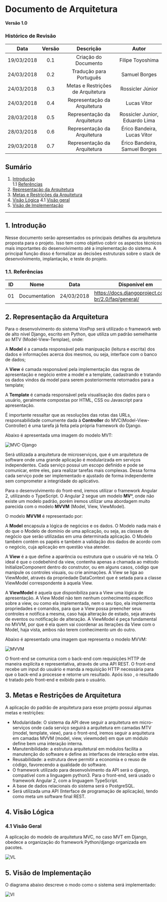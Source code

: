 # Documento de Arquitetura

**Versão 1.0**

### Histórico de Revisão

| Data | Versão | Descrição | Autor |
|  :-: |   :-:  |    :-:    |  :-:  |
|19/03/2018| 0.1 | Criação do Documento | Filipe Toyoshima|
|24/03/2018| 0.2 | Tradução para Português| Samuel Borges|
|24/03/2018| 0.3 | Metas e Restrições de Arquitetura| Rossicler Júnior|
|24/03/2018| 0.4 | Representação da Arquitetura | Lucas Vitor|
|28/03/2018| 0.5 | Representação da Arquitetura | Rossicler Junior, Eduardo Lima|
|28/03/2018| 0.6 | Representação da Arquitetura | Érico Bandeira, Lucas Vitor|
|29/03/2018| 0.7 | Representação da Arquitetura | Érico Bandeira, Samuel Borges|

## Sumário
1. [Introdução](#1-introdu%C3%A7%C3%A3o)   
    1.1 [Referências](#11-referencias)
2. [Representação da Arquitetura](#2-representa%C3%A7%C3%A3o-da-arquitetura)  
3. [Metas e Restrições da Arquitetura](#3-metas-e-restri%C3%A7%C3%B5es-da-arquitetura)
4. [Visão Lógica](#5-vis%C3%A3o-l%C3%B3gica)
    4.1 [Visão geral](#15-vis%C3%A3o-geral)    
5. [Visão de Implementação](#6-vis%C3%A3o-de-implementa%C3%A7%C3%A3o)   

***
## 1. Introdução

Nesse documento serão apresentados os principais detalhes da arquitetura proposta para o projeto. Isso tem como objetivo cobrir os aspectos técnicos mais importantes do desenvolvimento até a implementação do sistema. A principal função disso é formalizar as decisões estruturais sobre o stack de desenvolvimento, implantação, e teste do projeto.

### 1.1. Referências

|**ID**|**Nome**|**Data**|**Disponível em**|
| :---: | --- | --- | --- |
| 01 | Documentation | 24/03/2018 | https://docs.djangoproject.com/pt-br/2.0/faq/general/

## 2. Representação da Arquitetura

Para o desenvolvimento do sistema VoxPop será utilizado o framework web de alto nível Django, escrito em Python, que utiliza um padrão semelhante ao MTV (Model-View-Templae), onde:

A **Model** é a camada responsável pela manipuação (leitura e escrita) dos dados e informações acerca dos mesmos, ou seja, interface com o banco de dados;

A **View** é camada responsável pela implementação das regras de apresentação e negócio entre a model e a template, cadastrando e tratando os dados vindos da model para serem posteriormente retornados para a template;

A **Template** é camada responsável pela visualisação dos dados para o usuário, geralmente compostas por HTML, CSS ou Javascript para apresentação.

É importante ressaltar que as resoluções das rotas das URLs, responsabilidade comumente dada à **Controller** do MVC(Model-View-Controller) é uma tarefa já feita pela própria framework do Django.

Abaixo é apresentada uma imagem do modelo MVT:

![MVC-Django](https://4.bp.blogspot.com/-NEcYwo9PBC4/V8MrvCyN_bI/AAAAAAAAKWA/UXlkbAFd4gwgWmfWBeTFur7W9TtN39KWQCLcB/s1600/MTV.png)

Será utilizada a arquitetura de microserviços, que é um arquitetura de software onde uma grande aplicação é modularizada em serviços independentes. Cada serviço possui um escopo definido e pode se comunicar, entre eles, para realizar tarefas mais complexas.
Dessa forma cada serviço pode ser implementado e ajustado de forma independente sem comprometer a integridade do aplicativo.

Para o desenvolvimento do front-end, iremos utilizar o framework Angular 2, utilizando o TypeScript. O Angular 2 segue um modelo **MV***, onde não existe um modelo padrão, porém iremos utilizar uma abordagem muito parecida com o modelo **MVVM** (Model, View, ViewModel).

O modelo **MVVM** é representado por:

A **Model** encapsula a lógica de negócios e os dados. O Modelo nada mais é do que o Modelo de domínio de uma aplicação, ou seja, as classes de negócio que serão utilizadas em uma determinada aplicação. O Modelo também contém os papéis e também a validação dos dados de acordo com o negócio, cuja aplicação em questão visa atender.

A **View** é a que define a aparência ou estrutura que o usuário vê na tela. O ideal é que o codebehind da view, contenha apenas a chamada ao método InitializeComponent dentro do construtor, ou em alguns casos, código que manipule os controles visuais, ou crie animações. A View se liga ao ViewModel, através da propriedade DataContext que é setada para a classe ViewModel correspondente à aquela View.

A **ViewModel** é aquela que disponibiliza para a View uma lógica de apresentação. A View Model não tem nenhum conhecimento específico sobre a view, ou como ela implementada, nem o seu tipo, ela implementa propriedades e comandos, para que a View possa preencher seus controles e notifica a mesma, caso haja alteração de estado, seja através de eventos ou notificação de alteração. A ViewModel é peça fundamental no MVVM, por que é ela quem vai coordenar as iterações da View com o Model, haja vista, ambos não terem conhecimento um do outro.

Abaixo é apresentado uma imagem que representa o modelo MVVM:

![MVVM](http://www.devmedia.com.br/imagens/articles/233575/MVVMOverview.png)

O front-end se comunica com o back-end com requisições HTTP de maneira explícita e representativa, através de uma API REST. O front-end recebe um input do usuário e manda a requisição HTTP necessária para que o back-end a processe e retorne um resultado. Após isso , o resultado é tratado pelo front-end e exibido para o usuário.


## 3. Metas e Restrições de Arquitetura

A aplicação do padrão de arquitetura para esse projeto possui algumas metas e restrições:

* Modularidade: O sistema da API deve seguir a arquitetura em micro-serviços onde cada serviço seguirá a arquitetura em camadas MTV (model, template, view), para o front-end, iremos seguir a arquitetura em camadas MVVM (model, view, viewmodel) em que um módulo define bem uma interação interna.
* Manutenibilidade: a estrutura arquitetural em módulos facilita a manutenção do software e define as interfaces de interação entre elas.
* Reusabilidade: a estrutura deve permitir a economia e o reuso de código, favorecendo a qualidade do software.
* O framework utilizado para desenvolvimento da API será o django, compatível com a linguagem python3. Para o front-end, será usado o framework Angular 2, com a linguagem TypeScript.
* A base de dados relacionais do sistema será o PostgreSQL.
* Será utilizada uma API (Interface de programação de aplicação), tendo como meta um software final REST.


## 4. Visão Lógica

### 4.1 Visão Geral

A aplicação do modelo de arquitetura MVC, no caso MVT em Django, obedece a organização do framework Python/django organizada em pacotes.

![VL](https://i.imgur.com/fgxC0zD.jpg)


## 5. Visão de Implementação

O diagrama abaixo descreve o modo como o sistema será implementado:

![VI](https://image.ibb.co/irKG4n/pao_De_Batata.jpg)
